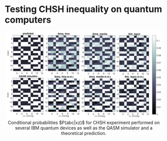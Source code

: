 # Testing CHSH inequality on quantum computers

<p align="center">
<img src="density.png" alt="conditional probability plots" width="500"/><br>
  Conditional probabilities $P(abc|xz)$ for CHSH experiment performed on several IBM quantum devices as well as the QASM simulator and a theoretical prediction.
</p>

